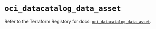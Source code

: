 # `oci_datacatalog_data_asset`

Refer to the Terraform Registory for docs: [`oci_datacatalog_data_asset`](https://registry.terraform.io/providers/oracle/oci/6.18.0/docs/resources/datacatalog_data_asset).
